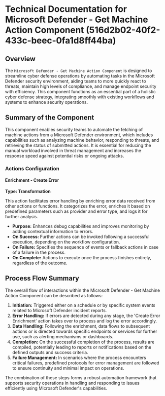 # Technical Documentation for Microsoft Defender - Get Machine Action Component (516d2b02-40f2-433c-beec-0fa1d8ff44ba)

## Overview

The `Microsoft Defender - Get Machine Action Component` is designed to streamline cyber defense operations by automating tasks in the Microsoft Defender security environment, aiding teams to more quickly react to threats, maintain high levels of compliance, and manage endpoint security with efficiency. This component functions as an essential part of a holistic cyber defense strategy, integrating smoothly with existing workflows and systems to enhance security operations.

## Summary of the Component

This component enables security teams to automate the fetching of machine actions from a Microsoft Defender environment, which includes capabilities such as analyzing machine behavior, responding to threats, and retrieving the status of submitted actions. It is essential for reducing the manual workload involved in threat management and increases the response speed against potential risks or ongoing attacks.

### Actions Configuration

#### Enrichment - Create Error
**Type: Transformation**

This action facilitates error handling by enriching error data received from other actions or functions. It categorizes the error, enriches it based on predefined parameters such as provider and error type, and logs it for further analysis.

- **Purpose:** Enhances debug capabilities and improves monitoring by adding contextual information to errors.
- **On Success:** Further actions can be invoked following a successful execution, depending on the workflow configuration.
- **On Failure:** Specifies the sequence of events or fallback actions in case of a failure in the process.
- **On Complete:** Actions to execute once the process finishes entirely, regardless of the outcome.

## Process Flow Summary

The overall flow of interactions within the Microsoft Defender - Get Machine Action Component can be described as follows:

1. **Initiation:** Triggered either on a schedule or by specific system events related to Microsoft Defender incident reports.
2. **Error Handling:** If errors are detected during any stage, the 'Create Error Enrichment' action takes over to process and log the error accordingly.
3. **Data Handling:** Following the enrichment, data flows to subsequent actions or is directed towards specific endpoints or services for further use, such as alerting mechanisms or dashboards.
4. **Completion:** On the successful completion of the process, results are compiled, potentially leading to reports or notifications based on the defined outputs and success criteria.
5. **Failure Management:** In scenarios where the process encounters critical failures, predefined protocols for error management are followed to ensure continuity and minimal impact on operations.

The combination of these steps forms a robust automation framework that supports security operations in handling and responding to issues efficiently using Microsoft Defender's capabilities.
